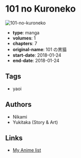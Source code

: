 # 101 no Kuroneko

![101-no-kuroneko](https://cdn.myanimelist.net/images/manga/3/233331.jpg)

-   **type**: manga
-   **volumes**: 1
-   **chapters**: 7
-   **original-name**: 101 の黒猫
-   **start-date**: 2018-01-24
-   **end-date**: 2018-01-24

## Tags

-   yaoi

## Authors

-   Nikami
-   Yukitaka (Story & Art)

## Links

-   [My Anime list](https://myanimelist.net/manga/122078/101_no_Kuroneko)
